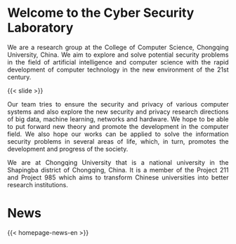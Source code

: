 # Welcome to the Cyber Security Laboratory

<p style="text-align:justify">
We are a research group at the College of Computer Science, Chongqing University, China. We aim to explore and solve potential security problems in the field of artificial intelligence and computer science with the rapid development of computer technology in the new environment of the 21st century.
</p>

{{< slide >}}

<p style="text-align:justify">
Our team tries to ensure the security and privacy of various computer systems and also explore the new security and privacy research directions of big data, machine learning, networks and hardware. We hope to be able to put forward new theory and promote the development in the computer field. We also hope our works can be applied to solve the information security problems in several areas of life, which, in turn, promotes the development and progress of the society.
</p>

<p style="text-align:justify">
We are at Chongqing University that is a national university in the Shapingba district of Chongqing, China. It is a member of the Project 211 and Project 985 which aims to transform Chinese universities into better research institutions.
</p>

# News

{{< homepage-news-en >}}

<!--
# Quick Links

{{< quick-link-en >}} -->
